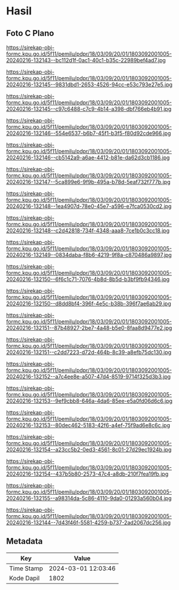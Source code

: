 # Hasil

## Foto C Plano

https://sirekap-obj-formc.kpu.go.id/5f11/pemilu/pdpr/18/03/09/20/01/1803092001005-20240216-132143--bc112d1f-0ac1-40c1-b35c-22989bef4ad7.jpg

https://sirekap-obj-formc.kpu.go.id/5f11/pemilu/pdpr/18/03/09/20/01/1803092001005-20240216-132145--9831dbd1-2653-4526-94cc-e53c793e27e5.jpg

https://sirekap-obj-formc.kpu.go.id/5f11/pemilu/pdpr/18/03/09/20/01/1803092001005-20240216-132145--c97c6488-c7c9-4b14-a398-dbf766eb4b91.jpg

https://sirekap-obj-formc.kpu.go.id/5f11/pemilu/pdpr/18/03/09/20/01/1803092001005-20240216-132146--554e6537-b6b7-45f1-b3f5-f80d92cde966.jpg

https://sirekap-obj-formc.kpu.go.id/5f11/pemilu/pdpr/18/03/09/20/01/1803092001005-20240216-132146--cb5142a9-a6ae-4412-b81e-da62d3cb1186.jpg

https://sirekap-obj-formc.kpu.go.id/5f11/pemilu/pdpr/18/03/09/20/01/1803092001005-20240216-132147--5ca899e6-9f9b-495a-b78d-5eaf732f777b.jpg

https://sirekap-obj-formc.kpu.go.id/5f11/pemilu/pdpr/18/03/09/20/01/1803092001005-20240216-132148--1ea4907d-78e0-45e7-a596-e7fca0530cd2.jpg

https://sirekap-obj-formc.kpu.go.id/5f11/pemilu/pdpr/18/03/09/20/01/1803092001005-20240216-132148--c2d42818-734f-4348-aaa8-7ce1b0c3cc18.jpg

https://sirekap-obj-formc.kpu.go.id/5f11/pemilu/pdpr/18/03/09/20/01/1803092001005-20240216-132149--0834daba-f8b6-4219-9f8a-c870486a9897.jpg

https://sirekap-obj-formc.kpu.go.id/5f11/pemilu/pdpr/18/03/09/20/01/1803092001005-20240216-132150--6f6c1c71-7076-4b8d-8b5d-b3bf9fb94346.jpg

https://sirekap-obj-formc.kpu.go.id/5f11/pemilu/pdpr/18/03/09/20/01/1803092001005-20240216-132150--d8dd8bf4-396f-4e5c-b38b-396f7ae6ab29.jpg

https://sirekap-obj-formc.kpu.go.id/5f11/pemilu/pdpr/18/03/09/20/01/1803092001005-20240216-132151--87b48927-2be7-4a48-b5e0-8faa8d9477e2.jpg

https://sirekap-obj-formc.kpu.go.id/5f11/pemilu/pdpr/18/03/09/20/01/1803092001005-20240216-132151--c2dd7223-d72d-464b-8c39-a8efb75dc130.jpg

https://sirekap-obj-formc.kpu.go.id/5f11/pemilu/pdpr/18/03/09/20/01/1803092001005-20240216-132152--a7c4ee8e-a507-47d4-8519-9714f325d3b3.jpg

https://sirekap-obj-formc.kpu.go.id/5f11/pemilu/pdpr/18/03/09/20/01/1803092001005-20240216-132153--9ef9cbb8-646a-4da6-85ee-e5a0fd06d6c6.jpg

https://sirekap-obj-formc.kpu.go.id/5f11/pemilu/pdpr/18/03/09/20/01/1803092001005-20240216-132153--80dec462-5183-42f6-a4ef-75f9ad6e8c6c.jpg

https://sirekap-obj-formc.kpu.go.id/5f11/pemilu/pdpr/18/03/09/20/01/1803092001005-20240216-132154--a23cc5b2-0ed3-4561-8c01-27d29ec1924b.jpg

https://sirekap-obj-formc.kpu.go.id/5f11/pemilu/pdpr/18/03/09/20/01/1803092001005-20240216-132154--437b5b80-2573-47c4-a8db-210f7fea19fb.jpg

https://sirekap-obj-formc.kpu.go.id/5f11/pemilu/pdpr/18/03/09/20/01/1803092001005-20240216-132155--a98314da-5c86-4110-9da0-01293a560b04.jpg

https://sirekap-obj-formc.kpu.go.id/5f11/pemilu/pdpr/18/03/09/20/01/1803092001005-20240216-132144--7d43f46f-5581-4259-b737-2ad2067dc256.jpg


## Metadata

| Key        | Value               |
| ---------- | ------------------- |
| Time Stamp | 2024-03-01 12:03:46 |
| Kode Dapil | 1802                |



